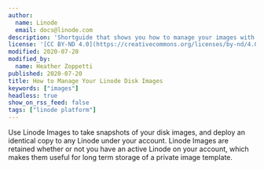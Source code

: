 ```yaml
---
author:
  name: Linode
  email: docs@linode.com
description: 'Shortguide that shows you how to manage your images with Linode Images.'
license: '[CC BY-ND 4.0](https://creativecommons.org/licenses/by-nd/4.0)'
modified: 2020-07-20
modified_by:
  name: Heather Zoppetti
published: 2020-07-20
title: How to Manage Your Linode Disk Images
keywords: ["images"]
headless: true
show_on_rss_feed: false
tags: ["linode platform"]
---
```


Use Linode Images to take snapshots of your disk images, and deploy an identical copy to any Linode under your account. Linode Images are retained whether or not you have an active Linode on your account, which makes them useful for long term storage of a private image template.
